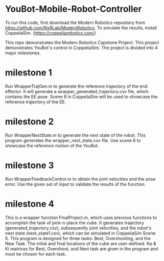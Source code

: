 # YouBot-Mobile-Robot-Controller
To run this code, first download the Modern Robotics repository from https://github.com/NxRLab/ModernRobotics. 
To simulate the results, install CoppeliaSim. (https://coppeliarobotics.com/)

This repo demonstrates the Modern Robotics Capstone Project.
This project demonstrates YouBot's control in CoppeliaSim. The project is divided into 4 major milestones. 

# milestone 1
Run WrapperTrajGen.m to generate the reference trajectory of the end effector. It will generate a wrapper_generated_trajectory.csv
file, which contains the EE pose. Scene 8 in CoppeliaSim will be used to showcase the reference trajectory of the EE.

# milestone 2
Run WrapperNextState.m to generate the next state of the robot. This program generates the wrapper_next_state.csv file. Use
scene 6 to showcase the reference motion of the YouBot.

# milestone 3
Run WrapperFeedbackControl.m to obtain the joint velocities and the pose error. Use the given set of input to validate the results
of the function.

# milestone 4
This is a wrapper function FinalProject.m, which uses previous functions to accomplish the task of pick-n-place the cube. It
generates trajectory (generated_trajectory.csv), subsequently joint velocities, and the robot's next state  (next_state1.csv), which 
can be simulated in CoppeliaSim Scene 6. 
This program is designed for three tasks: Best, Overshooting, and the New Task. The initial and final locations of the cube are user-defined. Kp & Ki matrices for Best, Overshoot, and Next task are given in the program and must be chosen for each task.
 
